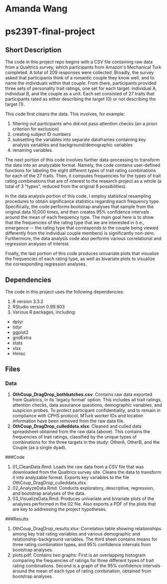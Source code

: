 # Amanda Wang
# ps239T-final-project

## Short Description
  The code in this project repo begins with a CSV file containing raw data from a Qualtrics survey, which participants from Amazon's Mechanical Turk completed. A total of 209 responses were collected. Broadly, the survey asked that participants think of a romantic couple they know well, and to name the individuals within that couple. From there, participants provided three sets of personality trait ratings, one set for each target: individual A, individual B, and the couple as a unit. Each set consisted of 27 traits that participants rated as either describing the target (0) or not describing the target (1). 

  This code first cleans the data. This involves, for example:  
1. filtering out participants who did not pass attention checks (an a priori criterion for exclusion)  
2. creating subject ID numbers  
3. subsetting the variables into separate dataframes containing key analysis variables and background/demographic variables  
4. renaming variables.

The next portion of this code involves further data-processing to transform the data into an analyzable format. Namely, the code contains user-defined functions for labeling the eight different types of trait rating combinations for each of the 27 traits. Then, it computes frequencies for the types of trait rating combinations that are of interest to the research project as a whole (a total of 3 "types", reduced from the original 8 possibilities). 

In the data analysis portion of this code, I employ statistical resampling procedures to obtain significance statistics regarding each frequency type. Specifically, the code performs bootstrap analyses that sample from the original data 10,000 times, and then creates 95% confidence intervals around the mean of each frequency type. The main goal here is to show that the frequencies of the rating type that we are interested in (i.e., emergence -- the rating type that corresponds to the couple being viewed differently from the individual couple members) is significantly non-zero. Furthermore, the data analysis code also performs various correlational and regression analyses of interest.

Finally, the last portion of this code produces univariate plots that visualize the frequencies of each rating type, as well as bivariate plots to visualize the corresponding regression analyses.

## Dependencies
The code in this project uses the following dependencies:  
1. R version 3.3.2  
2. RStudio version 0.99.903  
3. Various R packages, including:

  +  dplyr  
  +  tidyr  
  +  ggplot2 
  +  gridExtra
  +  stats 
  +  xlsx
  +  Hmisc

## Files
### Data  
1. **OthCoup_DragDrop_bothbatches.csv**:  Contains raw data exported from Qualtrics, in its 'legacy format' option. This includes all trait ratings, attention checks, data assurance questions, demographic variables, and suspicion probes. To protect participant confidentiality, and to remain in compliance with CPHS protocol, MTurk worker IDs and location information have been removed from the raw data file.
2. **OthCoup_DragDrop_culleddata.xlsx**: Cleaned and culled data spreadsheet obtained from the raw data (above). This contains the frequencies of trait ratings, classified by the unique types of combinations for the three targets in the study: OtherA, OtherB, and the Couple (as a single dyad).

###Code
1. 01_CleanData.Rmd:  Loads the raw data from a CSV file that was downloaded from the Qualtrics survey site. Cleans the data to transform it into analyzable format. Exports key variables to the file OthCoup_DragDrop_culleddata.xlsx.
2. 02_AnalyzeData.Rmd: Conducts exploratory, descriptive, regression, and bootstrap analyses of the data.
3. 03_VisualizeData.Rmd: Produces univariate and bivariate plots of the analyses performed in the 02 file. Also exports a PDF of the plots that are key to addressing the project hypotheses.

###Results  
1. OthCoup_DragDrop_results.xlsx: Correlation table showing relationships among key trait rating variables and various demographic and relationship-background variables. The third sheet contains means for three rating combination types, and 95% confidence intervals from bootstrap analyses.  
2. plots.pdf: Contains two graphs: First is an overlapping histogram comparing the frequencies of ratings for three different types of trait rating combinations. Second is a graph of the 95% confidence intervals around the mean of each type of rating combination, obtained from bootstrap analyses.
